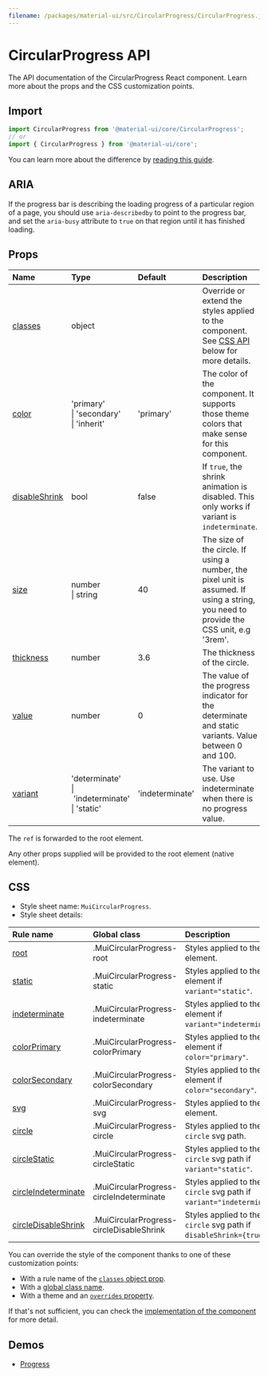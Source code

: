 ```yaml
---
filename: /packages/material-ui/src/CircularProgress/CircularProgress.js
---
```


<!--- This documentation is automatically generated, do not try to edit it. -->

# CircularProgress API

<p class="description">The API documentation of the CircularProgress React component. Learn more about the props and the CSS customization points.</p>

## Import

```js
import CircularProgress from '@material-ui/core/CircularProgress';
// or
import { CircularProgress } from '@material-ui/core';
```

You can learn more about the difference by [reading this guide](/guides/minimizing-bundle-size/).

## ARIA

If the progress bar is describing the loading progress of a particular region of a page,
you should use `aria-describedby` to point to the progress bar, and set the `aria-busy`
attribute to `true` on that region until it has finished loading.

## Props

| Name | Type | Default | Description |
|:-----|:-----|:--------|:------------|
| <a class="anchor-link" id="props--classes"></a><a href="#props--classes" class="prop-name">classes</a> | <span class="prop-type">object</span> |  | Override or extend the styles applied to the component. See [CSS API](#css) below for more details. |
| <a class="anchor-link" id="props--color"></a><a href="#props--color" class="prop-name">color</a> | <span class="prop-type">'primary'<br>&#124;&nbsp;'secondary'<br>&#124;&nbsp;'inherit'</span> | <span class="prop-default">'primary'</span> | The color of the component. It supports those theme colors that make sense for this component. |
| <a class="anchor-link" id="props--disableShrink"></a><a href="#props--disableShrink" class="prop-name">disableShrink</a> | <span class="prop-type">bool</span> | <span class="prop-default">false</span> | If `true`, the shrink animation is disabled. This only works if variant is `indeterminate`. |
| <a class="anchor-link" id="props--size"></a><a href="#props--size" class="prop-name">size</a> | <span class="prop-type">number<br>&#124;&nbsp;string</span> | <span class="prop-default">40</span> | The size of the circle. If using a number, the pixel unit is assumed. If using a string, you need to provide the CSS unit, e.g '3rem'. |
| <a class="anchor-link" id="props--thickness"></a><a href="#props--thickness" class="prop-name">thickness</a> | <span class="prop-type">number</span> | <span class="prop-default">3.6</span> | The thickness of the circle. |
| <a class="anchor-link" id="props--value"></a><a href="#props--value" class="prop-name">value</a> | <span class="prop-type">number</span> | <span class="prop-default">0</span> | The value of the progress indicator for the determinate and static variants. Value between 0 and 100. |
| <a class="anchor-link" id="props--variant"></a><a href="#props--variant" class="prop-name">variant</a> | <span class="prop-type">'determinate'<br>&#124;&nbsp;'indeterminate'<br>&#124;&nbsp;'static'</span> | <span class="prop-default">'indeterminate'</span> | The variant to use. Use indeterminate when there is no progress value. |

The `ref` is forwarded to the root element.

Any other props supplied will be provided to the root element (native element).

## CSS

- Style sheet name: `MuiCircularProgress`.
- Style sheet details:

| Rule name | Global class | Description |
|:-----|:-------------|:------------|
| <a class="anchor-link" id="css--root"></a><a href="#css--root" class="prop-name">root</a> | <span class="prop-name">.MuiCircularProgress-root</span> | Styles applied to the root element.
| <a class="anchor-link" id="css--static"></a><a href="#css--static" class="prop-name">static</a> | <span class="prop-name">.MuiCircularProgress-static</span> | Styles applied to the root element if `variant="static"`.
| <a class="anchor-link" id="css--indeterminate"></a><a href="#css--indeterminate" class="prop-name">indeterminate</a> | <span class="prop-name">.MuiCircularProgress-indeterminate</span> | Styles applied to the root element if `variant="indeterminate"`.
| <a class="anchor-link" id="css--colorPrimary"></a><a href="#css--colorPrimary" class="prop-name">colorPrimary</a> | <span class="prop-name">.MuiCircularProgress-colorPrimary</span> | Styles applied to the root element if `color="primary"`.
| <a class="anchor-link" id="css--colorSecondary"></a><a href="#css--colorSecondary" class="prop-name">colorSecondary</a> | <span class="prop-name">.MuiCircularProgress-colorSecondary</span> | Styles applied to the root element if `color="secondary"`.
| <a class="anchor-link" id="css--svg"></a><a href="#css--svg" class="prop-name">svg</a> | <span class="prop-name">.MuiCircularProgress-svg</span> | Styles applied to the `svg` element.
| <a class="anchor-link" id="css--circle"></a><a href="#css--circle" class="prop-name">circle</a> | <span class="prop-name">.MuiCircularProgress-circle</span> | Styles applied to the `circle` svg path.
| <a class="anchor-link" id="css--circleStatic"></a><a href="#css--circleStatic" class="prop-name">circleStatic</a> | <span class="prop-name">.MuiCircularProgress-circleStatic</span> | Styles applied to the `circle` svg path if `variant="static"`.
| <a class="anchor-link" id="css--circleIndeterminate"></a><a href="#css--circleIndeterminate" class="prop-name">circleIndeterminate</a> | <span class="prop-name">.MuiCircularProgress-circleIndeterminate</span> | Styles applied to the `circle` svg path if `variant="indeterminate"`.
| <a class="anchor-link" id="css--circleDisableShrink"></a><a href="#css--circleDisableShrink" class="prop-name">circleDisableShrink</a> | <span class="prop-name">.MuiCircularProgress-circleDisableShrink</span> | Styles applied to the `circle` svg path if `disableShrink={true}`.

You can override the style of the component thanks to one of these customization points:

- With a rule name of the [`classes` object prop](/customization/components/#overriding-styles-with-classes).
- With a [global class name](/customization/components/#overriding-styles-with-global-class-names).
- With a theme and an [`overrides` property](/customization/globals/#css).

If that's not sufficient, you can check the [implementation of the component](https://github.com/mui-org/material-ui/blob/master/packages/material-ui/src/CircularProgress/CircularProgress.js) for more detail.

## Demos

- [Progress](/components/progress/)

